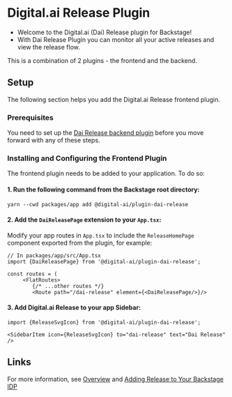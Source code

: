 # Digital.ai Release Plugin

- Welcome to the Digital.ai (Dai) Release plugin for Backstage!
- With Dai Release Plugin you can monitor all your active releases and view the release flow.

This is a combination of 2 plugins - the frontend and the backend.

## Setup

The following section helps you add the Digital.ai Release frontend plugin.

### Prerequisites

You need to set up the [Dai Release backend plugin](https://www.npmjs.com/package/@digital-ai/plugin-dai-release-backend) before you move forward with any of these steps.

### Installing and Configuring the Frontend Plugin

The frontend plugin needs to be added to your application. To do so:

#### 1. Run the following command from the Backstage root directory:

```shell
yarn --cwd packages/app add @digital-ai/plugin-dai-release
```

#### 2. Add the `DaiReleasePage` extension to your `App.tsx`:

Modify your app routes in `App.tsx` to include the `ReleaseHomePage` component exported from the plugin, for example:

```tsx
// In packages/app/src/App.tsx
import {DaiReleasePage} from '@digital-ai/plugin-dai-release';

const routes = (
     <FlatRoutes>
        {/* ...other routes */}
        <Route path="/dai-release" element={<DaiReleasePage/>}/>
```

#### 3. Add Digital.ai Release to your app Sidebar:

```
import {ReleaseSvgIcon} from '@digital-ai/plugin-dai-release';

<SidebarItem icon={ReleaseSvgIcon} to="dai-release" text="Dai Release" />
```

## Links
For more information, see [Overview](https://docs.digital.ai/bundle/devops-release-version-v.24.1/page/release/concept/release-backstage-overview.html) and [Adding Release to Your Backstage IDP](https://docs.digital.ai/bundle/devops-release-version-v.24.1/page/release/concept/release-backstage-plugin.html)
